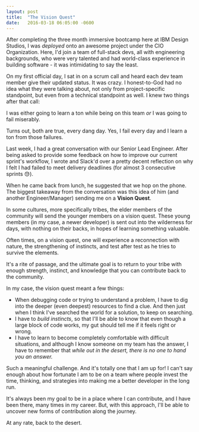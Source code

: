 ```yaml
---
layout: post
title:  "The Vision Quest"
date:   2016-03-18 06:05:00 -0600
---
```


After completing the three month immersive bootcamp here at IBM Design Studios, I was *deployed* onto an awesome project under the CIO Organization. Here, I'd join a team of full-stack devs, all with engineering backgrounds, who were very talented and had world-class experience in building software - it was intimidating to say the least.

On my first official day, I sat in on a scrum call and heard each dev team member give their updated status. It was crazy. I honest-to-God had no idea what they were talking about, not only from project-specific standpoint, but even from a technical standpoint as well. I knew two things after that call:

I was either going to learn a ton while being on this team *or* I was going to fail miserably.

Turns out, both are true, every dang day. Yes, I fail every day and I learn a ton from those failures.

Last week, I had a great conversation with our Senior Lead Engineer. After being asked to provide some feedback on how to improve our current sprint's workflow, I wrote and Slack'd over a pretty decent reflection on why I felt I had failed to meet delivery deadlines (for almost 3 consecutive sprints 😓).

When he came back from lunch, he suggested that we hop on the phone. The biggest takeaway from the conversation was this idea of him (and another Engineer/Manager) sending me on a **Vision Quest**.

In some cultures, more specifically tribes, the elder members of the community will send the younger members on a vision quest. These young members (in my case, a newer developer) is sent out into the wilderness for days, with nothing on their backs, in hopes of learning something valuable.

Often times, on a vision quest, one will experience a reconnection with nature, the strengthening of instincts, and test after test as he tries to survive the elements.

It's a rite of passage, and the ultimate goal is to return to your tribe with enough strength, instinct, and knowledge that you can contribute back to the community.

In my case, the vision quest meant a few things: 

- When debugging code or trying to understand a problem, I have to dig into the deeper (even deepest) resources to find a clue. And then just when I think I've searched the world for a solution, to keep on searching.
- I have to *build instincts*, so that I'll be able to know that even though a large block of code works, my gut should tell me if it feels right or wrong.
- I have to learn to become completely comfortable with difficult situations, and although I know someone on my team has the answer, I have to remember that *while out in the desert, there is no one to hand you an answer.*

Such a meaningful challenge. And it's totally one that I am up for! I can't say enough about how fortunate I am to be on a team where people invest the time, thinking, and strategies into making me a better developer in the long run. 

It's always been my goal to be in a place where I can contribute, and I have been there, many times in my career. But, with this approach, I'll be able to uncover new forms of contribution along the journey.

At any rate, back to the desert.
